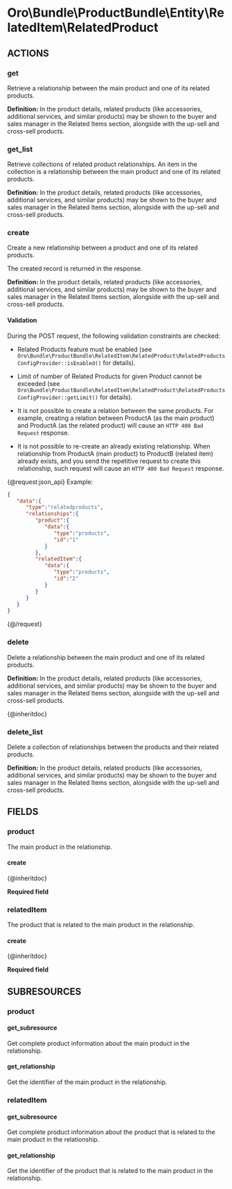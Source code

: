 # Oro\Bundle\ProductBundle\Entity\RelatedItem\RelatedProduct

## ACTIONS

### get

Retrieve a relationship between the main product and one of its related products.

**Definition:** In the product details, related products (like accessories, additional services, and similar products) may be shown to the buyer and sales manager in the Related Items section, alongside with the up-sell and cross-sell products.

### get_list

Retrieve collections of related product relationships. An item in the collection is a relationship between the main product and one of its related products.

**Definition:** In the product details, related products (like accessories, additional services, and similar products) may be shown to the buyer and sales manager in the Related Items section, alongside with the up-sell and cross-sell products.

### create

Create a new relationship between a product and one of its related products.

The created record is returned in the response.

**Definition:** In the product details, related products (like accessories, additional services, and similar products) may be shown to the buyer and sales manager in the Related Items section, alongside with the up-sell and cross-sell products.

#### Validation

During the POST request, the following validation constraints are checked:

* Related Products feature must be enabled (see `Oro\Bundle\ProductBundle\RelatedItem\RelatedProduct\RelatedProductsConfigProvider::isEnabled()` for details).

* Limit of number of Related Products for given Product cannot be exceeded (see `Oro\Bundle\ProductBundle\RelatedItem\RelatedProduct\RelatedProductsConfigProvider::getLimit()` for details).

* It is not possible to create a relation between the same products. For example, creating a relation between ProductA (as the main product) and ProductA (as the related product) will cause an `HTTP 400 Bad Request` response.

* It is not possible to re-create an already existing relationship. When relationship from ProductA (main product) to ProductB (related item) already exists, and you send the repetitive request to create this relationship, such request will cause an `HTTP 400 Bad Request` response.

{@request:json_api}
Example:

```JSON
{  
   "data":{  
      "type":"relatedproducts",
      "relationships":{  
         "product":{  
            "data":{  
               "type":"products",
               "id":"1"
            }
         },
         "relatedItem":{  
            "data":{  
               "type":"products",
               "id":"2"
            }
         }
      }
   }
}

```
{@/request}

### delete

Delete a relationship between the main product and one of its related products.

**Definition:** In the product details, related products (like accessories, additional services, and similar products) may be shown to the buyer and sales manager in the Related Items section, alongside with the up-sell and cross-sell products.

{@inheritdoc}

### delete_list

Delete a collection of relationships between the products and their related products.

**Definition:** In the product details, related products (like accessories, additional services, and similar products) may be shown to the buyer and sales manager in the Related Items section, alongside with the up-sell and cross-sell products.

## FIELDS

### product

The main product in the relationship.

#### create

{@inheritdoc}

**Required field**

### relatedItem

The product that is related to the main product in the relationship.

#### create

{@inheritdoc}

**Required field**

## SUBRESOURCES

### product

#### get_subresource

Get complete product information about the main product in the relationship.

#### get_relationship

Get the identifier of the main product in the relationship.

### relatedItem

#### get_subresource

Get complete product information about the product that is related to the main product in the relationship.

#### get_relationship

Get the identifier of the product that is related to the main product in the relationship.
